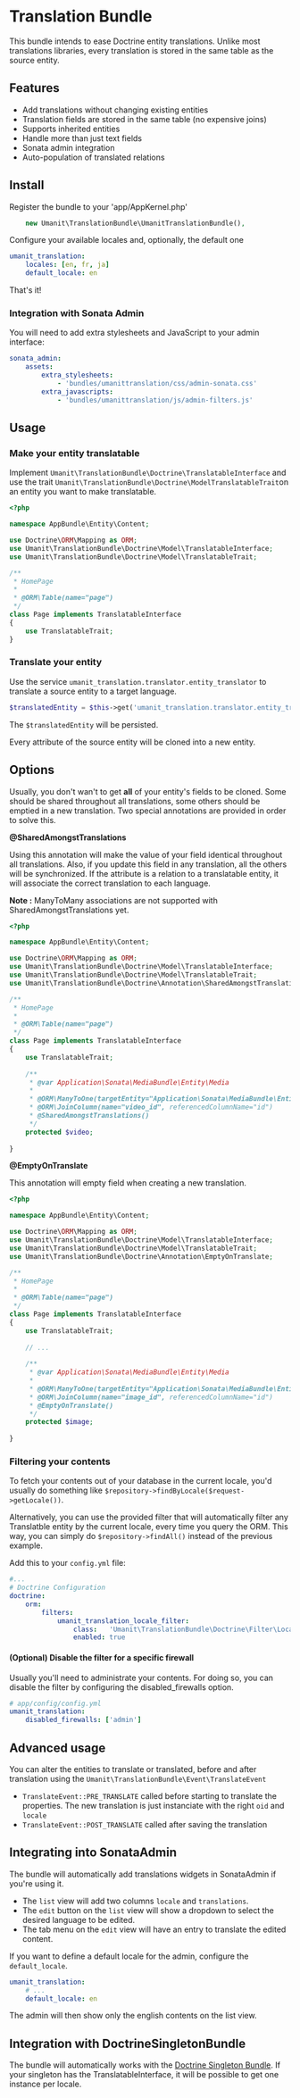 # Translation Bundle

This bundle intends to ease Doctrine entity translations.
Unlike most translations libraries, every translation is stored in the same table as the source entity.

## Features

* Add translations without changing existing entities
* Translation fields are stored in the same table (no expensive joins)
* Supports inherited entities
* Handle more than just text fields
* Sonata admin integration
* Auto-population of translated relations

## Install

Register the bundle to your 'app/AppKernel.php'

```php
    new Umanit\TranslationBundle\UmanitTranslationBundle(),
```

Configure your available locales and, optionally, the default one

```yaml
umanit_translation:
    locales: [en, fr, ja]
    default_locale: en
```

That's it!

### Integration with Sonata Admin

You will need to add extra stylesheets and JavaScript to your admin interface:

```yaml
sonata_admin:
    assets:
        extra_stylesheets:
            - 'bundles/umanittranslation/css/admin-sonata.css'
        extra_javascripts:
            - 'bundles/umanittranslation/js/admin-filters.js'
```

## Usage

### Make your entity translatable

Implement `Umanit\TranslationBundle\Doctrine\TranslatableInterface` and use the trait 
`Umanit\TranslationBundle\Doctrine\ModelTranslatableTrait`on an entity you want to make translatable.
```php
<?php

namespace AppBundle\Entity\Content;

use Doctrine\ORM\Mapping as ORM;
use Umanit\TranslationBundle\Doctrine\Model\TranslatableInterface;
use Umanit\TranslationBundle\Doctrine\Model\TranslatableTrait;

/**
 * HomePage
 *
 * @ORM\Table(name="page")
 */
class Page implements TranslatableInterface
{
    use TranslatableTrait;
}
```

### Translate your entity

Use the service `umanit_translation.translator.entity_translator` to translate a source entity to a target language.

```php
$translatedEntity = $this->get('umanit_translation.translator.entity_translator')->translate($entity, 'fr');
```

The `$translatedEntity` will be persisted.

Every attribute of the source entity will be cloned into a new entity.

## Options

Usually, you don't wan't to get **all** of your entity's fields to be cloned. Some should be shared throughout all 
translations, some others should be emptied in a new translation. Two special annotations are provided in order to
solve this.

**@SharedAmongstTranslations**

Using this annotation will make the value of your field identical throughout all translations. Also, if you update this 
field in any translation, all the others will be synchronized. 
If the attribute is a relation to a translatable entity, it will associate the correct translation to each language.

**Note :** ManyToMany associations are not supported with SharedAmongstTranslations yet.


```php
<?php

namespace AppBundle\Entity\Content;

use Doctrine\ORM\Mapping as ORM;
use Umanit\TranslationBundle\Doctrine\Model\TranslatableInterface;
use Umanit\TranslationBundle\Doctrine\Model\TranslatableTrait;
use Umanit\TranslationBundle\Doctrine\Annotation\SharedAmongstTranslations;

/**
 * HomePage
 *
 * @ORM\Table(name="page")
 */
class Page implements TranslatableInterface
{
    use TranslatableTrait;
    
    /**
     * @var Application\Sonata\MediaBundle\Entity\Media
     *
     * @ORM\ManyToOne(targetEntity="Application\Sonata\MediaBundle\Entity\Media", cascade={"persist"})
     * @ORM\JoinColumn(name="video_id", referencedColumnName="id")
     * @SharedAmongstTranslations()
     */
    protected $video;
    
}
```

**@EmptyOnTranslate**

This annotation will empty field when creating a new translation.

```php
<?php

namespace AppBundle\Entity\Content;

use Doctrine\ORM\Mapping as ORM;
use Umanit\TranslationBundle\Doctrine\Model\TranslatableInterface;
use Umanit\TranslationBundle\Doctrine\Model\TranslatableTrait;
use Umanit\TranslationBundle\Doctrine\Annotation\EmptyOnTranslate;

/**
 * HomePage
 *
 * @ORM\Table(name="page")
 */
class Page implements TranslatableInterface
{
    use TranslatableTrait;
    
    // ...
    
    /**
     * @var Application\Sonata\MediaBundle\Entity\Media
     *
     * @ORM\ManyToOne(targetEntity="Application\Sonata\MediaBundle\Entity\Media", cascade={"persist"})
     * @ORM\JoinColumn(name="image_id", referencedColumnName="id")
     * @EmptyOnTranslate()
     */
    protected $image;
    
}
```

### Filtering your contents

To fetch your contents out of your database in the current locale, you'd usually do something like `$repository->findByLocale($request->getLocale())`.

Alternatively, you can use the provided filter that will automatically filter any Translatble entity by the current locale, every time you query the ORM.
This way, you can simply do `$repository->findAll()` instead of the previous example.

Add this to your `config.yml` file:

```yaml
#...
# Doctrine Configuration
doctrine:
    orm:
        filters:
            umanit_translation_locale_filter:
                class:   'Umanit\TranslationBundle\Doctrine\Filter\LocaleFilter'
                enabled: true
```  

#### (Optional) Disable the filter for a specific firewall
Usually you'll need to administrate your contents.
For doing so, you can disable the filter by configuring the disabled_firewalls option. 

```yaml
# app/config/config.yml
umanit_translation:
    disabled_firewalls: ['admin']
```

## Advanced usage

You can alter the entities to translate or translated, before and after translation using the `Umanit\TranslationBundle\Event\TranslateEvent`

- `TranslateEvent::PRE_TRANSLATE` called before starting to translate the properties. The new translation is just instanciate with the right `oid` and `locale`
- `TranslateEvent::POST_TRANSLATE` called after saving the translation

## Integrating into SonataAdmin

The bundle will automatically add translations widgets in SonataAdmin if you're using it.
* The `list` view will add two columns `locale` and `translations`.
* The `edit` button on the `list` view will show a dropdown to select the desired language to be edited.
* The tab menu on the `edit` view will have an entry to translate the edited content.

If you want to define a default locale for the admin, configure the `default_locale`.

```yaml
umanit_translation:
    # ...
    default_locale: en
```
The admin will then show only the english contents on the list view.

## Integration with DoctrineSingletonBundle

The bundle will automatically works with the [Doctrine Singleton Bundle](https://github.com/umanit/doctrine-singleton-bundle). If your singleton has the TranslatableInterface, it will be possible to get one instance per locale. 

